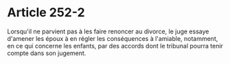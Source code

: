 # Article 252-2

Lorsqu'il ne parvient pas à les faire renoncer au divorce, le juge essaye d'amener les époux à en régler les conséquences à l'amiable, notamment, en ce qui concerne les enfants, par des accords dont le tribunal pourra tenir compte dans son jugement.
